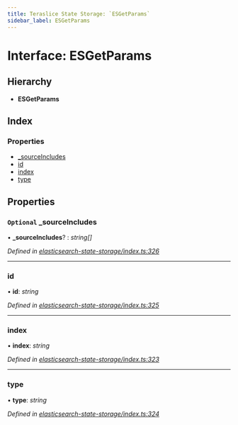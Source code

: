 ```yaml
---
title: Teraslice State Storage: `ESGetParams`
sidebar_label: ESGetParams
---
```


# Interface: ESGetParams

## Hierarchy

* **ESGetParams**

## Index

### Properties

* [_sourceIncludes](esgetparams.md#optional-_sourceincludes)
* [id](esgetparams.md#id)
* [index](esgetparams.md#index)
* [type](esgetparams.md#type)

## Properties

### `Optional` _sourceIncludes

• **_sourceIncludes**? : *string[]*

*Defined in [elasticsearch-state-storage/index.ts:326](https://github.com/terascope/teraslice/blob/d8feecc03/packages/teraslice-state-storage/src/elasticsearch-state-storage/index.ts#L326)*

___

###  id

• **id**: *string*

*Defined in [elasticsearch-state-storage/index.ts:325](https://github.com/terascope/teraslice/blob/d8feecc03/packages/teraslice-state-storage/src/elasticsearch-state-storage/index.ts#L325)*

___

###  index

• **index**: *string*

*Defined in [elasticsearch-state-storage/index.ts:323](https://github.com/terascope/teraslice/blob/d8feecc03/packages/teraslice-state-storage/src/elasticsearch-state-storage/index.ts#L323)*

___

###  type

• **type**: *string*

*Defined in [elasticsearch-state-storage/index.ts:324](https://github.com/terascope/teraslice/blob/d8feecc03/packages/teraslice-state-storage/src/elasticsearch-state-storage/index.ts#L324)*
